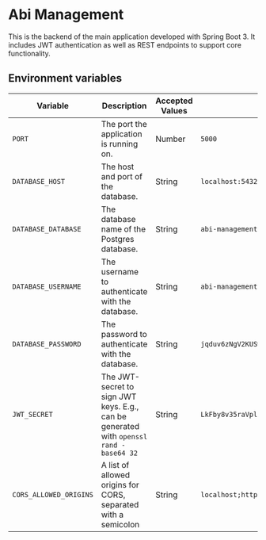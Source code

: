 # Abi Management

This is the backend of the main application developed with Spring Boot 3.
It includes JWT authentication as well as REST endpoints to support core functionality.

## Environment variables

| **Variable**           | **Description**                                                                        | **Accepted Values** | **Example**                                    |
|------------------------|----------------------------------------------------------------------------------------|---------------------|------------------------------------------------|
| `PORT`                 | The port the application is running on.                                                | Number              | `5000`                                         |
| `DATABASE_HOST`        | The host and port of the database.                                                     | String              | `localhost:5432`                               |
| `DATABASE_DATABASE`    | The database name of the Postgres database.                                            | String              | `abi-management`                               |
| `DATABASE_USERNAME`    | The username to authenticate with the database.                                        | String              | `abi-management`                               |
| `DATABASE_PASSWORD`    | The password to authenticate with the database.                                        | String              | `jqduv6zNgV2KUSwf`                             |
| `JWT_SECRET`           | The JWT-secret to sign JWT keys. E.g., can be generated with `openssl rand -base64 32` | String              | `LkFby8v35raVplZDbetrAev0u13+KBEm6zhuCmYbvNA=` |
| `CORS_ALLOWED_ORIGINS` | A list of allowed origins for CORS, separated with a semicolon                         | String              | `localhost;https://example.com`                |